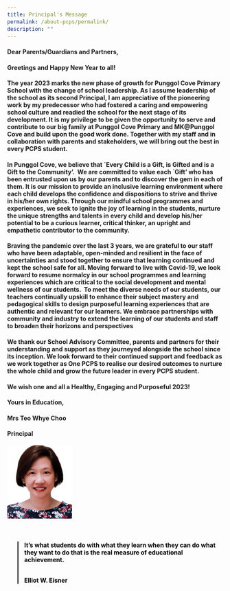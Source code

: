 ```yaml
---
title: Principal's Message
permalink: /about-pcps/permalink/
description: ""
---
```

#### Dear Parents/Guardians and Partners,


#### Greetings and Happy New Year to all!

#### The year 2023 marks the new phase of growth for Punggol Cove Primary School with the change of school leadership. As I assume leadership of the school as its second Principal, I am appreciative of the pioneering work by my predecessor who had fostered a caring and empowering school culture and readied the school for the next stage of its development. It is my privilege to be given the opportunity to serve and contribute to our big family at Punggol Cove Primary and MK@Punggol Cove and build upon the good work done. Together with my staff and in collaboration with parents and stakeholders, we will bring out the best in every PCPS student.

#### In Punggol Cove, we believe that \`Every Child is a Gift, is Gifted and is a Gift to the Community’.&nbsp; We are committed to value each \`Gift’ who has been entrusted upon us by our parents and to discover the gem in each of them. It is our mission to provide an inclusive learning environment where each child develops the confidence and dispositions to strive and thrive in his/her own rights. Through our mindful school programmes and experiences, we seek to ignite the joy of learning in the students, nurture the unique strengths and talents in every child and develop his/her potential to be a curious learner, critical thinker, an upright and empathetic contributor to the community.

#### Braving the pandemic over the last 3 years, we are grateful to our staff who have been adaptable, open-minded and resilient in the face of uncertainties and stood together to ensure that learning continued and kept the school safe for all. Moving forward to live with Covid-19, we look forward to resume normalcy in our school programmes and learning experiences which are critical to the social development and mental wellness of our students. &nbsp;To meet the diverse needs of our students, our teachers continually upskill to enhance their subject mastery and pedagogical skills to design purposeful learning experiences that are authentic and relevant for our learners. We embrace partnerships with community and industry to extend the learning of our students and staff to broaden their horizons and perspectives

#### We thank our School Advisory Committee, parents and partners for their understanding and support as they journeyed alongside the school since its inception. We look forward to their continued support and feedback as we work together as One PCPS to realise our desired outcomes to nurture the whole child and grow the future leader in every PCPS student.

#### We wish one and all a Healthy, Engaging and Purposeful 2023!

#### Yours in Education,

#### Mrs Teo Whye Choo
#### Principal 
<img src="/images/mrs%20teo.jpg" style="width:30%" align="left">
<br>
<br>
<br>
<br>
<br>
<br>
<br>
<br>
<br>
<br>
<br>
<br>
<blockquote style="border-left-color :black">
	<h4 style="color:black">
It’s what students do with what they learn when they can do what they want to do that is the real measure of educational achievement.
<br><br>

Elliot W. Eisner
		</h4>
</blockquote>